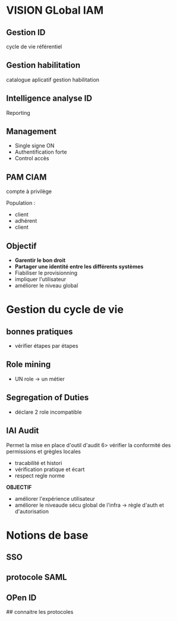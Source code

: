 # VISION GLobal IAM  

## Gestion ID
cycle de vie 
référentiel

## Gestion habilitation	
catalogue aplicatif 
gestion habilitation

## Intelligence analyse ID
Reporting 
## Management 

* Single signe ON 
* Authentification forte 
* Control accès

## PAM CIAM 

compte à privilège 

Population :
* client 
* adhérent
* client

## Objectif
 
* **Garentir le bon droit**
* **Partager une identité entre les différents systèmes** 
* Fiabiliser le provisionning
* impliquer l'utilisateur 
* améliorer le niveau global

# Gestion du cycle de vie 

## bonnes pratiques 

* vérifier étapes  par étapes 

## Role mining 

* UN role  -> un métier 

## Segregation of Duties

* déclare 2 role incompatible 

## IAI  Audit

Permet la mise en place d'outil d'audit  6> vérifier la conformité des permissions et grègles locales 

* tracabilité et histori
* vérification pratique et écart
* respect regle norme 

**OBJECTIF**

* améliorer l'expérience utilisateur 
* améliorer le niveaude sécu global de l'infra -> règle d'auth et d'autorisation


# Notions de base 

## SSO
## protocole SAML
## OPen ID 
## connaitre les protocoles 



 
